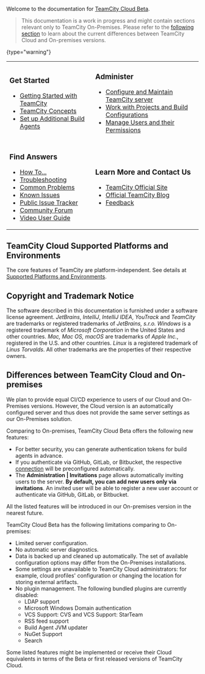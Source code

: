 [//]: # (title: TeamCity Cloud Documentation)
[//]: # (auxiliary-id: TeamCity Cloud Documentation)

Welcome to the documentation for [TeamCity Cloud Beta](https://www.jetbrains.com/teamcity/cloud/).

>This documentation is a work in progress and might contain sections relevant only to TeamCity On-Premises. Please refer to the [following section](#Differences+between+TeamCity+Cloud+and+On-premises) to learn about the current differences between TeamCity Cloud and On-premises versions.
>
{type="warning"}

<table>
<tr>
</tr>

<tr>

<td>

### Get Started

* [Getting Started with TeamCity](getting-started-with-teamcity-cloud.md)
* [TeamCity Concepts](concepts.md)
* [Set up Additional Build Agents](setting-up-and-running-additional-build-agents.md)

</td>

<td>

### Administer

* [Configure and Maintain TeamCity server](teamcity-configuration-and-maintenance.md)
* [Work with Projects and Build Configurations](managing-projects-and-build-configurations.md)
* [Manage Users and their Permissions](managing-user-accounts-groups-and-permissions.md)

</td>

</tr>

<tr>

<td>

### Find Answers

* [How To...](how-to.md)
* [Troubleshooting](troubleshooting.md)
* [Common Problems](common-problems.md)
* [Known Issues](known-issues.md)
* [Public Issue Tracker](http://youtrack.jetbrains.net/issues/TW)
* [Community Forum](http://jb.gg/teamcity-forum)
* [Video User Guide](http://blog.jetbrains.com/teamcity/2013/05/teamcity-user-guide-courseware/)

</td>


<td>

### Learn More and Contact Us

* [TeamCity Official Site](http://www.jetbrains.com/teamcity)
* [Official TeamCity Blog](http://blogs.jetbrains.com/teamcity/)
* [Feedback](feedback.md)

</td></tr>
</table>

## TeamCity Cloud Supported Platforms and Environments

The core features of TeamCity are platform-independent. See details at [Supported Platforms and Environments](supported-platforms-and-environments.md).

[//]: # (Internal note. Do not delete. "TeamCity Documentationd313e156.txt")

## Copyright and Trademark Notice

The software described in this documentation is furnished under a software license agreement.  _JetBrains_, _IntelliJ_, _IntelliJ IDEA_, _YouTrack_ and _TeamCity_ are trademarks or registered trademarks of _JetBrains, s.r.o._  _Windows_ is a registered trademark of _Microsoft Corporation_ in the United States and other countries. _Mac,_ _Mac OS, macOS_ are trademarks of _Apple Inc._, registered in the U.S. and other countries. _Linux_ is a registered trademark of _Linus Torvalds_. All other trademarks are the properties of their respective owners.

## Differences between TeamCity Cloud and On-premises

We plan to provide equal CI/CD experience to users of our Cloud and On-Premises versions. However, the Cloud version is an automatically configured server and thus does not provide the same server settings as our On-Premises solution.

Comparing to On-premises, TeamCity Cloud Beta offers the following new features:
* For better security, you can generate authentication tokens for build agents in advance.
* If you authenticate via GitHub, GitLab, or Bitbucket, the respective [connection](integrating-teamcity-with-vcs-hosting-services.md#Configuring+Connections) will be preconfigured automatically.
* The __Administration | Invitations__ page allows automatically inviting users to the server. __By default, you can add new users only via invitations__. An invited user will be able to register a new user account or authenticate via GitHub, GitLab, or Bitbucket.

All the listed features will be introduced in our On-premises version in the nearest future.

TeamCity Cloud Beta has the following limitations comparing to On-premises:
* Limited server configuration.
* No automatic server diagnostics.
* Data is backed up and cleaned up automatically. The set of available configuration options may differ from the On-Premises installations.
* Some settings are unavailable to TeamCity Cloud administrators: for example, cloud profiles' configuration or changing the location for storing external artifacts.
* No plugin management. The following bundled plugins are currently disabled:
    * LDAP support
    * Microsoft Windows Domain authentication
    * VCS Support: CVS and VCS Support: StarTeam
    * RSS feed support
    * Build Agent JVM updater
    * NuGet Support
    * Search

Some listed features might be implemented or receive their Cloud equivalents in terms of the Beta or first released versions of TeamCity Cloud.